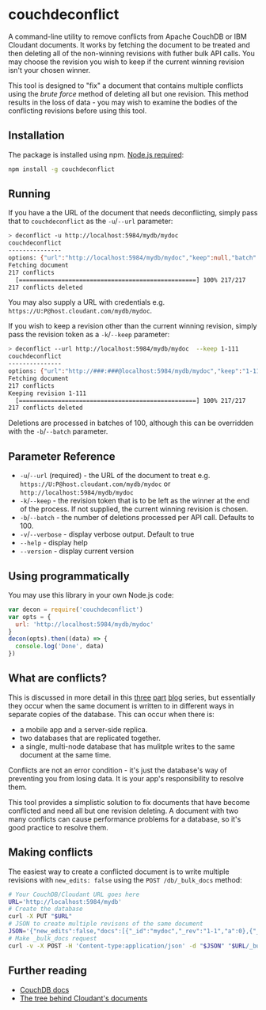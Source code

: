 # couchdeconflict

A command-line utility to remove conflicts from Apache CouchDB or IBM Cloudant documents. It works by fetching the document to be treated and then deleting all of the non-winning revisions with futher bulk API calls. You may choose the revision you wish to keep if the current winning revision isn't your chosen winner.

This tool is designed to "fix" a document that contains multiple conflicts using the *brute force* method of deleting all but one revision. This method results in the loss of data - you may wish to examine the bodies of the conflicting revisions before using this tool.

## Installation

The package is installed using npm. [Node.js required](https://nodejs.org/en/download/):

```sh
npm install -g couchdeconflict
```

## Running

If you have a the URL of the document that needs deconflicting, simply pass that to `couchdeconflict` as the `-u`/`--url` parameter:

```sh
> deconflict -u http://localhost:5984/mydb/mydoc
couchdeconflict
---------------
options: {"url":"http://localhost:5984/mydb/mydoc","keep":null,"batch":100}
Fetching document
217 conflicts
  [==================================================] 100% 217/217           
217 conflicts deleted
```

You may also supply a URL with credentials e.g. `https://U:P@host.cloudant.com/mydb/mydoc`.

If you wish to keep a revision other than the current winning revision, simply pass the revision token as a `-k`/`--keep` parameter:

```sh
> deconflict --url http://localhost:5984/mydb/mydoc  --keep 1-111
couchdeconflict
---------------
options: {"url":"http://###:###@localhost:5984/mydb/mydoc","keep":"1-111","batch":100}
Fetching document
217 conflicts
Keeping revision 1-111
  [==================================================] 100% 217/217           
217 conflicts deleted
```

Deletions are processed in batches of 100, although this can be overridden with the `-b`/`--batch` parameter.

## Parameter Reference

* `-u`/`--url` (required) - the URL of the document to treat e.g. `https://U:P@host.cloudant.com/mydb/mydoc` or `http://localhost:5984/mydb/mydoc`
* `-k`/`--keep` - the revision token that is to be left as the winner at the end of the process. If not supplied, the current winning revision is chosen.
* `-b`/`--batch` - the number of deletions processed per API call. Defaults to 100.
* `-v`/`--verbose` - display verbose output. Default to true
* `--help` - display help
* `--version` - display current version

## Using programmatically

You may use this library in your own Node.js code:

```js
var decon = require('couchdeconflict')
var opts = {
  url: 'http://localhost:5984/mydb/mydoc'
}
decon(opts).then((data) => {
  console.log('Done', data)
})
```

## What are conflicts?

This is discussed in more detail in this [three](https://developer.ibm.com/dwblog/2015/cloudant-document-conflicts-one/) [part](https://developer.ibm.com/dwblog/2015/cloudant-document-conflicts-two/) [blog](https://developer.ibm.com/dwblog/2015/cloudant-document-conflicts-three/) series, but essentially they occur when the same document is written to in different ways in separate copies of the database. This can occur when there is:

- a mobile app and a server-side replica.
- two databases that are replicated together.
- a single, multi-node database that has mulitple writes to the same document at the same time.

Conflicts are not an error condition - it's just the database's way of preventing you from losing data. It is your app's responsibility to resolve them.

This tool provides a simplistic solution to fix documents that have become conflicted and need all but one revision deleting. A document with two many conflicts can cause performance problems for a database, so it's good practice to resolve them.

## Making conflicts 

The easiest way to create a conflicted document is to write multiple revisions with `new_edits: false` using the `POST /db/_bulk_docs` method:

```sh
# Your CouchDB/Cloudant URL goes here
URL='http://localhost:5984/mydb'
# Create the database
curl -X PUT "$URL"
# JSON to create multiple revisons of the same document
JSON='{"new_edits":false,"docs":[{"_id":"mydoc","_rev":"1-1","a":0},{"_id":"mydoc","_rev":"1-2","a":1},{"_id":"mydoc","_rev":"1-3","a":2}]}'
# Make _bulk_docs request
curl -v -X POST -H 'Content-type:application/json' -d "$JSON" "$URL/_bulk_docs"
```

## Further reading

- [CouchDB docs](http://docs.couchdb.org/en/2.1.1/replication/conflicts.html?highlight=conflict)
- [The tree behind Cloudant's documents](https://dx13.co.uk/articles/2017/1/1/the-tree-behind-cloudants-documents-and-how-to-use-it.html)
